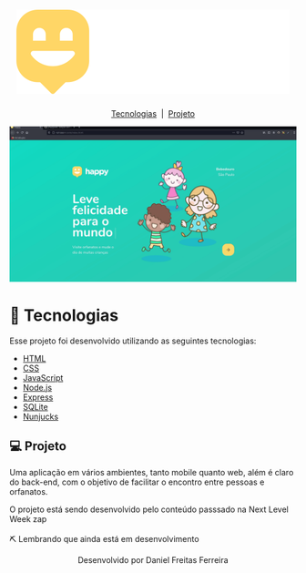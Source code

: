 <h1 align="center">
  <img src="public/images/logo.svg">
</h1>

<p align="center">
  <a href="#tecnologias">Tecnologias</a>&nbsp;&nbsp;|&nbsp;
  <a href="#tecnologias">Projeto</a>
</p>

<p>
  <img src="./public/images/girfff.gif"/>
</p>

# 🚀 Tecnologias

Esse projeto foi desenvolvido utilizando as seguintes tecnologias:

- [HTML](https://developer.mozilla.org/pt-BR/docs/Web/HTML)
- [CSS](https://developer.mozilla.org/pt-BR/docs/Web/CSS)
- [JavaScript](https://developer.mozilla.org/pt-BR/docs/Web/JavaScript)
- [Node.js](https://nodejs.org/en/)
- [Express](https://expressjs.com/pt-br/)
- [SQLite](https://www.sqlite.org/index.html)
- [Nunjucks](https://www.npmjs.com/package/nunjucks)

## 💻 Projeto

Uma aplicação em vários ambientes, tanto mobile quanto web, além é claro do back-end, com o objetivo de facilitar o encontro entre pessoas e orfanatos.

O projeto está sendo desenvolvido pelo conteúdo passsado na Next Level Week
zap 
<br><br>
⛏ Lembrando que ainda está em desenvolvimento


<p align="center">Desenvolvido por Daniel Freitas Ferreira</p>